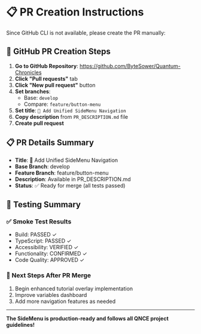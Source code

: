 # 📋 PR Creation Instructions

Since GitHub CLI is not available, please create the PR manually:

## 🔗 GitHub PR Creation Steps

1. **Go to GitHub Repository**: https://github.com/ByteSower/Quantum-Chronicles
2. **Click "Pull requests"** tab
3. **Click "New pull request"** button
4. **Set branches**:
   - Base: `develop`
   - Compare: `feature/button-menu`
5. **Set title**: `🚀 Add Unified SideMenu Navigation`
6. **Copy description** from `PR_DESCRIPTION.md` file
7. **Create pull request**

## 📋 PR Details Summary

- **Title**: 🚀 Add Unified SideMenu Navigation
- **Base Branch**: develop
- **Feature Branch**: feature/button-menu
- **Description**: Available in PR_DESCRIPTION.md
- **Status**: ✅ Ready for merge (all tests passed)

## 🧪 Testing Summary

### ✅ Smoke Test Results
- Build: PASSED ✓
- TypeScript: PASSED ✓
- Accessibility: VERIFIED ✓
- Functionality: CONFIRMED ✓
- Code Quality: APPROVED ✓

### 🎯 Next Steps After PR Merge
1. Begin enhanced tutorial overlay implementation
2. Improve variables dashboard
3. Add more navigation features as needed

---

**The SideMenu is production-ready and follows all QNCE project guidelines!**
